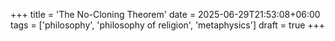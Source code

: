 +++
title = 'The No-Cloning Theorem'
date = 2025-06-29T21:53:08+06:00
tags = ['philosophy', 'philosophy of religion', 'metaphysics']
draft = true
+++
## 

